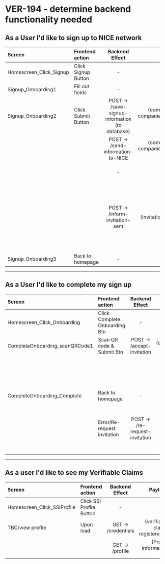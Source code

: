 # VER-194 - determine backend functionality needed

## As a User I'd like to sign up to NICE network

| Screen                  | Frontend action     |                 Backend Effect                 |                                Payload |                                                                                                                        Note | Missing? |
| :---------------------- | :------------------ | :--------------------------------------------: | -------------------------------------: | --------------------------------------------------------------------------------------------------------------------------: | :------: |
| Homescreen_Click_Signup | Click Signup Button |                       -                        |                                      - |                                                                                                                             |          |
| Signup_Onboarding1      | Fill out fields     |                       -                        |                                      - |                                                                                                                             |          |
| Signup_Onboarding2      | Click Submit Button | POST -> /save-signup-information (to database) | {companyName, companiesHouseNo, email} |                                                                                                           local DB involved | MISSING  |
|                         |                     |       POST -> /send-information-to-NICE        | {companyName, companiesHouseNo, email} |                                                                                           info sent to admin for KYC checks | MISSING  |
|                         |                     |                       -                        |                                      - |                                                                                           KYC passed or not on Admin's side |          |
|                         |                     |        POST -> /inform-invitation-sent         |                  {invitationSent:true} | let User know if they passed KYC checks and cryptographic material has been sent out or if there was an issue in KYC checks | MISSING  |
| Signup_Onboarding3      | Back to homepage    |                       -                        |                                      - |                                                                                                                             |          |

---

## As a User I'd like to complete my sign up

| Screen                         | Frontend action               |         Backend Effect         |                  Payload |                                                                                       Note | Missing? |
| :----------------------------- | :---------------------------- | :----------------------------: | -----------------------: | -----------------------------------------------------------------------------------------: | :------: |
| Homescreen_Click_Onboarding    | Click Complete Onboarding Btn |               -                |                        - |                                                                                            |          |
| CompleteOnboarding_scanQRCode1 | Scan QR code & Submit Btn     |   POST -> /accept-invitation   | {cryptographic material} |                                                                                            |          |
|                                |                               |                                |                          |                                          connection records created on user and NICE admin |          |
| CompleteOnboarding_Complete    | Back to homepage              |               -                |                        - |                                                                                            |          |
|                                | Error/Re-request invitation   | POST -> /re-request-invitation |                        - | should there be a scenarion for re-requesting cryptographic material if there is an issue? | MISSING  |

---

## As a user I'd like to see my Verifiable Claims

| Screen                      | Frontend action          |   Backend Effect    |                          Payload |                           Note | Missing? |
| :-------------------------- | :----------------------- | :-----------------: | -------------------------------: | -----------------------------: | :------: |
| Homescreen_Click_SSIProfile | Click SSI Profile Button |          -          |                                - |                                |          |
| TBC/view profile            | Upon load                | GET -> /credentials | {verifiable claims registered[]} |           gets all credentials |          |
|                             |                          |   GET -> /profile   |           {Profile information } | profile info ...from local db? | MISSING  |
